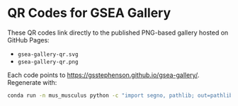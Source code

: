 # QR Codes for GSEA Gallery

These QR codes link directly to the published PNG-based gallery hosted on GitHub Pages:

- `gsea-gallery-qr.svg`
- `gsea-gallery-qr.png`

Each code points to <https://gsstephenson.github.io/gsea-gallery/>. Regenerate with:

```bash
conda run -n mus_musculus python -c "import segno, pathlib; out=pathlib.Path('qr_codes'); out.mkdir(exist_ok=True); url='https://gsstephenson.github.io/gsea-gallery/'; qr=segno.make(url, micro=False, error='h'); qr.save(out/'gsea-gallery-qr.svg', scale=10, border=2); qr.save(out/'gsea-gallery-qr.png', scale=10, border=2)"
```
